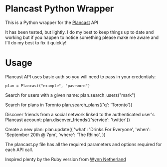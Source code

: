 # Plancast Python Wrapper

This is a Python wrapper for the [Plancast](http://plancast.com) API

It has been tested, but lightly. I do my best to keep things up to date and working but if you
happen to notice something please make me aware and I'll do my best to fix it quickly!

# Usage

Plancast API uses basic auth so you will need to pass in your credentials:
    
    plan = Plancast("example", "password")

Search for users with a given name:
    plan.search_users("mark")

Search for plans in Toronto
    plan.search_plans({'q': 'Toronto'})

Discover friends from a social network linked to the authenticated user's Plancast account:
    plan.discover_friends({'service': 'twitter'})

Create a new plan:
    plan.update({
        'what': 'Drinks For Everyone',
        'when': 'September 20th @ 7pm',
        'where': 'The Rhino',
    })

The plancast.py file has all the required parameters and options required for each API call. 

Inspired plenty by the Ruby version from [Wynn Netherland](http://github.com/pengwynn/plancast)
